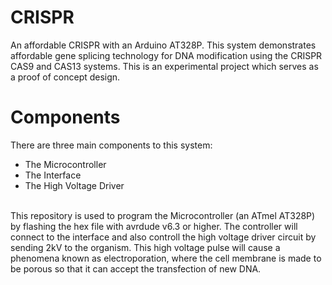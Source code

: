 # CRISPR
An affordable CRISPR with an Arduino AT328P. This system demonstrates affordable gene splicing technology for DNA modification using the CRISPR CAS9 and CAS13 systems. This is an experimental project which serves as a proof of concept design.

# Components
There are three main components to this system:
+ The Microcontroller
+ The Interface
+ The High Voltage Driver

<br>
This repository is used to program the Microcontroller (an ATmel AT328P) by flashing the hex file with avrdude v6.3 or higher. The controller will connect to the interface and also controll the high voltage driver circuit by sending 2kV to the organism. This high voltage pulse will cause a phenomena known as electroporation, where the cell membrane is made to be porous so that it can accept the transfection of new DNA.
